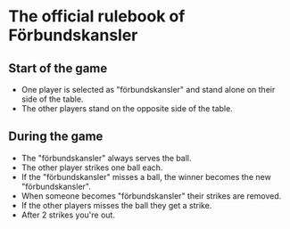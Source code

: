 # The official rulebook of Förbundskansler

## Start of the game
- One player is selected as "förbundskansler" and stand alone on their side of the table.
- The other players stand on the opposite side of the table.

## During the game
- The "förbundskansler" always serves the ball.
- The other player strikes one ball each.
- If the "förbundskansler" misses a ball, the winner becomes the new "förbundskansler".
- When someone becomes "förbundskansler" their strikes are removed.
- If the other players misses the ball they get a strike.
- After 2 strikes you're out.
